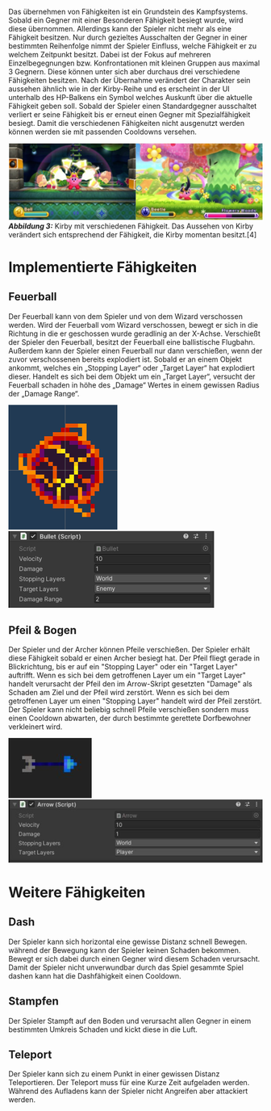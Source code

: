 
Das übernehmen von Fähigkeiten ist ein Grundstein des Kampfsystems. Sobald ein Gegner mit einer Besonderen Fähigkeit besiegt wurde, wird diese übernommen. Allerdings kann der Spieler nicht mehr als eine Fähigkeit besitzen. Nur durch gezieltes Ausschalten der Gegner in einer bestimmten Reihenfolge nimmt der Spieler Einfluss, welche Fähigkeit er zu welchem Zeitpunkt besitzt. Dabei ist der Fokus auf mehreren Einzelbegegnungen bzw. Konfrontationen mit kleinen Gruppen aus maximal 3 Gegnern. Diese können unter sich aber durchaus drei verschiedene Fähigkeiten besitzen. Nach der Übernahme verändert der Charakter sein aussehen ähnlich wie in der Kirby-Reihe und es erscheint in der UI unterhalb des HP-Balkens ein Symbol welches Auskunft über die aktuelle Fähigkeit geben soll. Sobald der Spieler einen Standardgegner ausschaltet verliert er seine Fähigkeit bis er erneut einen Gegner mit Spezialfähigkeit besiegt. Damit die verschiedenen Fähigkeiten nicht ausgenutzt werden können werden sie mit passenden Cooldowns versehen.

![image](uploads/571d9194e2ef4d8ca1667aa2697e5a64/image.png)
***Abbildung 3:*** Kirby mit verschiedenen Fähigkeit. Das Aussehen von Kirby verändert sich entsprechend der Fähigkeit, die Kirby momentan besitzt.[4]

# Implementierte Fähigkeiten 

## Feuerball

Der Feuerball kann von dem Spieler und von dem Wizard verschossen werden. Wird der Feuerball vom Wizard verschossen, bewegt er sich in die Richtung in die er geschossen wurde geradlinig an der X-Achse. Verschießt der Spieler den Feuerball, besitzt der Feuerball eine ballistische Flugbahn. Außerdem kann der Spieler einen Feuerball nur dann verschießen, wenn der zuvor verschossenen bereits explodiert ist. Sobald er an einem Objekt ankommt, welches ein „Stopping Layer“ oder „Target Layer“ hat explodiert dieser. Handelt es sich bei dem Objekt um ein „Target Layer“, versucht der Feuerball schaden in höhe des „Damage“ Wertes in einem gewissen Radius der „Damage Range“.

![Feuerball](uploads/e3cd7b41999a6a395284c9a9780ce603/Feuerball.png) ![FeuerballScript](uploads/286ca59ce7ad2d20fb5e362240f0b2fe/FeuerballScript.png)

## Pfeil & Bogen

Der Spieler und der Archer können Pfeile verschießen. Der Spieler erhält diese Fähigkeit sobald er einen Archer besiegt hat. Der Pfeil fliegt gerade in Blickrichtung, bis er auf ein "Stopping Layer" oder ein "Target Layer" auftrifft. Wenn es sich bei dem getroffenen Layer um ein "Target Layer" handelt verursacht der Pfeil den im Arrow-Skript gesetzten "Damage" als Schaden am Ziel und der Pfeil wird zerstört. Wenn es sich bei dem getroffenen Layer um einen "Stopping Layer" handelt wird der Pfeil zerstört. Der Spieler kann nicht beliebig schnell Pfeile verschießen sondern muss einen Cooldown abwarten, der durch bestimmte gerettete Dorfbewohner verkleinert wird.

![Arrow](uploads/fa62053d62bdc76781d9d8462c9029e0/Arrow.JPG) ![ArrowSkript](uploads/8522c498d4bac03a7668812d6d1a3a6e/ArrowSkript.JPG)

# Weitere Fähigkeiten

## Dash

Der Spieler kann sich horizontal eine gewisse Distanz schnell Bewegen. während der Bewegung kann der Spieler keinen Schaden bekommen. Bewegt er sich dabei durch einen Gegner wird diesem Schaden verursacht. Damit der Spieler nicht unverwundbar durch das Spiel gesammte Spiel dashen kann hat die Dashfähigkeit einen Cooldown.

## Stampfen

Der Spieler Stampft auf den Boden und verursacht allen Gegner in einem bestimmten Umkreis Schaden und kickt diese in die Luft.

## Teleport

Der Spieler kann sich zu einem Punkt in einer gewissen Distanz Teleportieren. Der Teleport muss für eine Kurze Zeit aufgeladen werden. Während des Aufladens kann der Spieler nicht Angreifen aber attackiert werden.